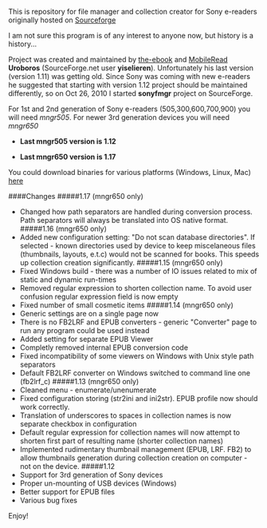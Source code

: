 This is repository for file manager and collection creator for Sony e-readers originally hosted on [Sourceforge](http://sonyfmngr.sourceforge.net)

I am not sure this program is of any interest to anyone now, but history is a history...

Project was created and maintained by [the-ebook](http://www.the-ebook.org) and [MobileRead](http://www.mobileread.com) **Uroboros** (SourceForge.net user **yiselieren**).
Unfortunately his last version (version 1.11) was getting old. Since Sony was coming with new e-readers he suggested that starting with 
version 1.12 project should be maintained differently, so on Oct 26, 2010 I started **sonyfmgr** project on SourceForge.

For 1st and 2nd generation of Sony e-readers (505,300,600,700,900) you will need *mngr505*. For newer 3rd generation devices you will need *mngr650*

+ **Last mngr505 version is 1.12**

+ **Last mngr650 version is 1.17**

You could download binaries for various platforms (Windows, Linux, Mac) [here](https://github.com/rupor-github/sonyfmgr/releases)

####Changes
#####1.17 (mngr650 only)
 * Changed how path separators are handled during conversion process. Path separators will always be translated into OS native format.
#####1.16 (mngr650 only)
 * Added new configuration setting: "Do not scan database directories". If selected - known directories used by device to keep miscelaneous files (thumbnails, layouts, e.t.c) would not be scanned for books. This speeds up collection creation significantly.
#####1.15 (mngr650 only)
 * Fixed Windows build - there was a number of IO issues related to mix of static and dynamic run-times
 * Removed regular expression to shorten collection name. To avoid user confusion regular expression field is now empty
 * Fixed number of small cosmetic items
#####1.14 (mngr650 only)
 * Generic settings are on  a single page now
 * There is no FB2LRF and EPUB converters - generic "Converter" page to run any program could be used instead
 * Added setting for separate EPUB Viewer
 * Completly removed internal EPUB conversion code
 * Fixed incompatibility of some viewers on Windows with Unix style path separators
 * Default FB2LRF converter on Windows switched to command line one (fb2lrf_c)
#####1.13 (mngr650 only)
 * Cleaned menu - enumerate/unenumerate
 * Fixed configuration storing (str2ini and ini2str). EPUB profile now should work correctly.
 * Translation of underscores to spaces in collection names is now separate checkbox in configuration
 * Default regular expression for collection names will now attempt to shorten first part of resulting name (shorter collection names)
 * Implemented rudimentary thumbnail management (EPUB, LRF. FB2) to allow thumbnails generation during collection creation on computer - not on the device.
#####1.12
 * Support for 3rd generation of Sony devices
 * Proper un-mounting of USB devices (Windows)
 * Better support for EPUB files
 * Various bug fixes

Enjoy!
